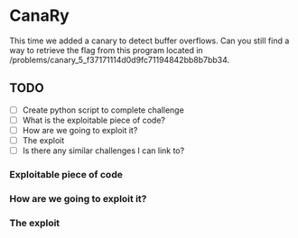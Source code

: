 # CanaRy

This time we added a canary to detect buffer overflows. Can you still find a way to retrieve the flag from this program located in /problems/canary_5_f37171114d0d9fc71194842bb8b7bb34.

## TODO

- [ ] Create python script to complete challenge
- [ ] What is the exploitable piece of code?  
- [ ] How are we going to exploit it?
- [ ] The exploit
- [ ] Is there any similar challenges I can link to?

### Exploitable piece of code

### How are we going to exploit it?

### The exploit
